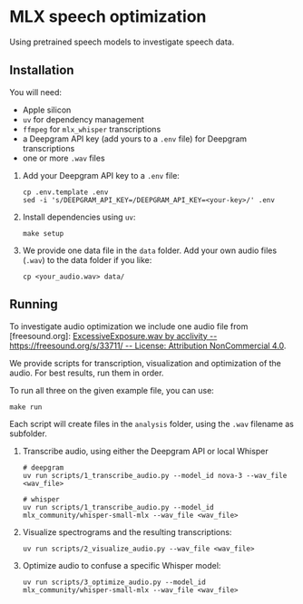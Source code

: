 # MLX speech optimization

Using pretrained speech models to investigate speech data.

## Installation

You will need:

  - Apple silicon
  - `uv` for dependency management
  - `ffmpeg` for `mlx_whisper` transcriptions
  - a Deepgram API key (add yours to a `.env` file) for Deepgram transcriptions
  - one or more `.wav` files

1. Add your Deepgram API key to a `.env` file:
   ```
   cp .env.template .env
   sed -i 's/DEEPGRAM_API_KEY=/DEEPGRAM_API_KEY=<your-key>/' .env
   ```

2. Install dependencies using `uv`:
   ```
   make setup
   ```

3. We provide one data file in the `data` folder. Add your own audio files (`.wav`) to the data folder if you like:
   ```
   cp <your_audio.wav> data/
   ```

## Running 

To investigate audio optimization we include one audio file from [freesound.org]: [ExcessiveExposure.wav by acclivity -- https://freesound.org/s/33711/ -- License: Attribution NonCommercial 4.0](https://freesound.org/people/acclivity/sounds/33711/).

We provide scripts for transcription, visualization and optimization of the audio. For best results, run them in order.

To run all three on the given example file, you can use:
```
make run
```

Each script will create files in the `analysis` folder, using the `.wav` filename as subfolder.

1. Transcribe audio, using either the Deepgram API or local Whisper
   ```
   # deepgram
   uv run scripts/1_transcribe_audio.py --model_id nova-3 --wav_file <wav_file>

   # whisper
   uv run scripts/1_transcribe_audio.py --model_id mlx_community/whisper-small-mlx --wav_file <wav_file>
   ```

2. Visualize spectrograms and the resulting transcriptions:
   ```
   uv run scripts/2_visualize_audio.py --wav_file <wav_file>
   ```

3. Optimize audio to confuse a specific Whisper model:
   ```
   uv run scripts/3_optimize_audio.py --model_id mlx_community/whisper-small-mlx --wav_file <wav_file>
   ```

